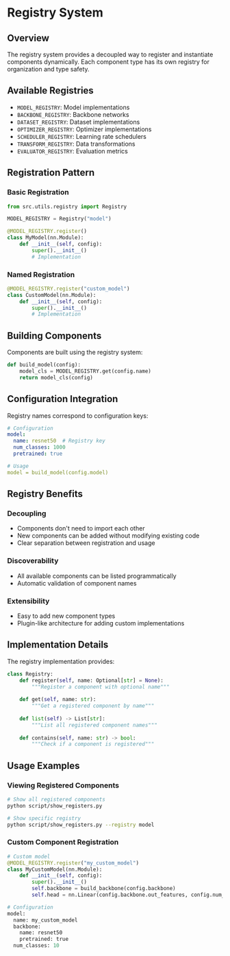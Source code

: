 # Registry System

## Overview

The registry system provides a decoupled way to register and instantiate components dynamically. Each component type has its own registry for organization and type safety.

## Available Registries

- `MODEL_REGISTRY`: Model implementations
- `BACKBONE_REGISTRY`: Backbone networks
- `DATASET_REGISTRY`: Dataset implementations
- `OPTIMIZER_REGISTRY`: Optimizer implementations
- `SCHEDULER_REGISTRY`: Learning rate schedulers
- `TRANSFORM_REGISTRY`: Data transformations
- `EVALUATOR_REGISTRY`: Evaluation metrics

## Registration Pattern

### Basic Registration

```python
from src.utils.registry import Registry

MODEL_REGISTRY = Registry("model")

@MODEL_REGISTRY.register()
class MyModel(nn.Module):
    def __init__(self, config):
        super().__init__()
        # Implementation
```

### Named Registration

```python
@MODEL_REGISTRY.register("custom_model")
class CustomModel(nn.Module):
    def __init__(self, config):
        super().__init__()
        # Implementation
```

## Building Components

Components are built using the registry system:

```python
def build_model(config):
    model_cls = MODEL_REGISTRY.get(config.name)
    return model_cls(config)
```

## Configuration Integration

Registry names correspond to configuration keys:

```yaml
# Configuration
model:
  name: resnet50  # Registry key
  num_classes: 1000
  pretrained: true

# Usage
model = build_model(config.model)
```

## Registry Benefits

### Decoupling
- Components don't need to import each other
- New components can be added without modifying existing code
- Clear separation between registration and usage

### Discoverability
- All available components can be listed programmatically
- Automatic validation of component names

### Extensibility
- Easy to add new component types
- Plugin-like architecture for adding custom implementations

## Implementation Details

The registry implementation provides:

```python
class Registry:
    def register(self, name: Optional[str] = None):
        """Register a component with optional name"""
        
    def get(self, name: str):
        """Get a registered component by name"""
        
    def list(self) -> List[str]:
        """List all registered component names"""
        
    def contains(self, name: str) -> bool:
        """Check if a component is registered"""
```

## Usage Examples

### Viewing Registered Components

```bash
# Show all registered components
python script/show_registers.py

# Show specific registry
python script/show_registers.py --registry model
```

### Custom Component Registration

```python
# Custom model
@MODEL_REGISTRY.register("my_custom_model")
class MyCustomModel(nn.Module):
    def __init__(self, config):
        super().__init__()
        self.backbone = build_backbone(config.backbone)
        self.head = nn.Linear(config.backbone.out_features, config.num_classes)

# Configuration
model:
  name: my_custom_model
  backbone:
    name: resnet50
    pretrained: true
  num_classes: 10
```
